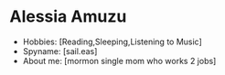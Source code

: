 # Alessia Amuzu

- Hobbies: [Reading,Sleeping,Listening to Music]
- Spyname: [sail.eas]
- About me: [mormon single mom who works 2 jobs] 
